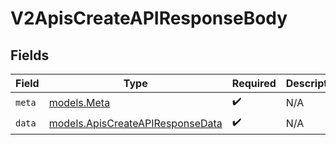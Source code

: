 # V2ApisCreateAPIResponseBody


## Fields

| Field                                                                      | Type                                                                       | Required                                                                   | Description                                                                |
| -------------------------------------------------------------------------- | -------------------------------------------------------------------------- | -------------------------------------------------------------------------- | -------------------------------------------------------------------------- |
| `meta`                                                                     | [models.Meta](../models/meta.md)                                           | :heavy_check_mark:                                                         | N/A                                                                        |
| `data`                                                                     | [models.ApisCreateAPIResponseData](../models/apiscreateapiresponsedata.md) | :heavy_check_mark:                                                         | N/A                                                                        |